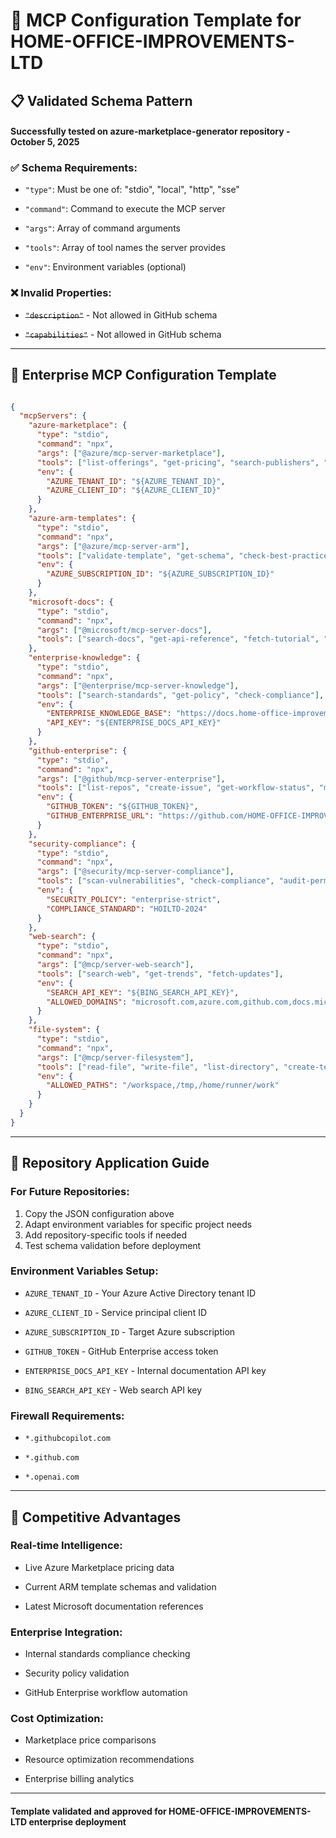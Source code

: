 # 🚀 MCP Configuration Template for HOME-OFFICE-IMPROVEMENTS-LTD

## 📋 **Validated Schema Pattern**

#### Successfully tested on azure-marketplace-generator repository - October 5, 2025

### **✅ Schema Requirements:**

- `"type"`: Must be one of: "stdio", "local", "http", "sse"

- `"command"`: Command to execute the MCP server  

- `"args"`: Array of command arguments

- `"tools"`: Array of tool names the server provides

- `"env"`: Environment variables (optional)

### **❌ Invalid Properties:**

- ~~`"description"`~~ - Not allowed in GitHub schema

- ~~`"capabilities"`~~ - Not allowed in GitHub schema

---


## 🔧 **Enterprise MCP Configuration Template**

```json

{
  "mcpServers": {
    "azure-marketplace": {
      "type": "stdio",
      "command": "npx",
      "args": ["@azure/mcp-server-marketplace"],
      "tools": ["list-offerings", "get-pricing", "search-publishers", "get-marketplace-stats"],
      "env": {
        "AZURE_TENANT_ID": "${AZURE_TENANT_ID}",
        "AZURE_CLIENT_ID": "${AZURE_CLIENT_ID}"
      }
    },
    "azure-arm-templates": {
      "type": "stdio",
      "command": "npx",
      "args": ["@azure/mcp-server-arm"],
      "tools": ["validate-template", "get-schema", "check-best-practices", "lint-template"],
      "env": {
        "AZURE_SUBSCRIPTION_ID": "${AZURE_SUBSCRIPTION_ID}"
      }
    },
    "microsoft-docs": {
      "type": "stdio",
      "command": "npx",
      "args": ["@microsoft/mcp-server-docs"],
      "tools": ["search-docs", "get-api-reference", "fetch-tutorial", "check-latest-version"]
    },
    "enterprise-knowledge": {
      "type": "stdio",
      "command": "npx",
      "args": ["@enterprise/mcp-server-knowledge"],
      "tools": ["search-standards", "get-policy", "check-compliance"],
      "env": {
        "ENTERPRISE_KNOWLEDGE_BASE": "https://docs.home-office-improvements.ltd",
        "API_KEY": "${ENTERPRISE_DOCS_API_KEY}"
      }
    },
    "github-enterprise": {
      "type": "stdio",
      "command": "npx", 
      "args": ["@github/mcp-server-enterprise"],
      "tools": ["list-repos", "create-issue", "get-workflow-status", "manage-branches"],
      "env": {
        "GITHUB_TOKEN": "${GITHUB_TOKEN}",
        "GITHUB_ENTERPRISE_URL": "https://github.com/HOME-OFFICE-IMPROVEMENTS-LTD"
      }
    },
    "security-compliance": {
      "type": "stdio",
      "command": "npx",
      "args": ["@security/mcp-server-compliance"],
      "tools": ["scan-vulnerabilities", "check-compliance", "audit-permissions"],
      "env": {
        "SECURITY_POLICY": "enterprise-strict",
        "COMPLIANCE_STANDARD": "HOILTD-2024"
      }
    },
    "web-search": {
      "type": "stdio",
      "command": "npx",
      "args": ["@mcp/server-web-search"],
      "tools": ["search-web", "get-trends", "fetch-updates"],
      "env": {
        "SEARCH_API_KEY": "${BING_SEARCH_API_KEY}",
        "ALLOWED_DOMAINS": "microsoft.com,azure.com,github.com,docs.microsoft.com"
      }
    },
    "file-system": {
      "type": "stdio",
      "command": "npx",
      "args": ["@mcp/server-filesystem"],
      "tools": ["read-file", "write-file", "list-directory", "create-template"],
      "env": {
        "ALLOWED_PATHS": "/workspace,/tmp,/home/runner/work"
      }
    }
  }
}

```

---


## 📂 **Repository Application Guide**

### **For Future Repositories:**

1. Copy the JSON configuration above
2. Adapt environment variables for specific project needs
3. Add repository-specific tools if needed
4. Test schema validation before deployment

### **Environment Variables Setup:**

- `AZURE_TENANT_ID` - Your Azure Active Directory tenant ID

- `AZURE_CLIENT_ID` - Service principal client ID  

- `AZURE_SUBSCRIPTION_ID` - Target Azure subscription

- `GITHUB_TOKEN` - GitHub Enterprise access token

- `ENTERPRISE_DOCS_API_KEY` - Internal documentation API key

- `BING_SEARCH_API_KEY` - Web search API key

### **Firewall Requirements:**

- `*.githubcopilot.com`

- `*.github.com` 

- `*.openai.com`

---


## 🎯 **Competitive Advantages**

### **Real-time Intelligence:**

- Live Azure Marketplace pricing data

- Current ARM template schemas and validation

- Latest Microsoft documentation references

### **Enterprise Integration:**

- Internal standards compliance checking

- Security policy validation

- GitHub Enterprise workflow automation

### **Cost Optimization:**

- Marketplace price comparisons

- Resource optimization recommendations

- Enterprise billing analytics

---


#### Template validated and approved for HOME-OFFICE-IMPROVEMENTS-LTD enterprise deployment
